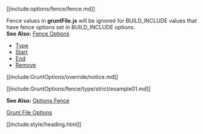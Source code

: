 [[include:options/fence/fence.md]]

Fence values in **gruntFile.js** will be ignored for BUILD_INCLUDE values that have fence options set in BUILD_INCLUDE options.  
**See Also:** [Fence Options](../../../Options/fence/index.html)

* [Type](type/index.html)
* [Start](start/index.html)
* [End](end/index.html)
* [Remove](remove/index.html)

[[include:GruntOptions/override/notice.md]]

[[include:GruntOptions/fence/type/strict/example01.md]]

**See Also:** [Options Fence](/grunt-build-include/pages/Docs/Options/fence/index.html)

[Grunt File Options](../index.html)

[[include:style/heading.html]]